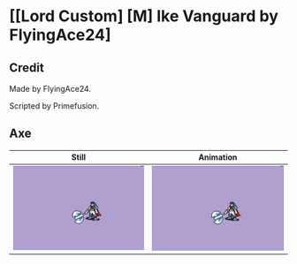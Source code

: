 # [\[Lord Custom\] \[M\] Ike Vanguard by FlyingAce24]

## Credit

Made by FlyingAce24.

Scripted by Primefusion.
	
## Axe

| Still | Animation |
| :---: | :-------: |
| ![Axe still](./Axe_000.png) | ![Axe animation](./Axe.gif) |
